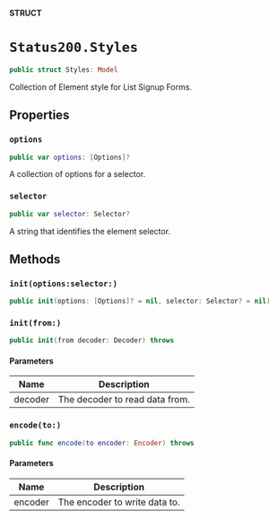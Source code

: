 **STRUCT**

# `Status200.Styles`

```swift
public struct Styles: Model
```

Collection of Element style for List Signup Forms.

## Properties
### `options`

```swift
public var options: [Options]?
```

A collection of options for a selector.

### `selector`

```swift
public var selector: Selector?
```

A string that identifies the element selector.

## Methods
### `init(options:selector:)`

```swift
public init(options: [Options]? = nil, selector: Selector? = nil)
```

### `init(from:)`

```swift
public init(from decoder: Decoder) throws
```

#### Parameters

| Name | Description |
| ---- | ----------- |
| decoder | The decoder to read data from. |

### `encode(to:)`

```swift
public func encode(to encoder: Encoder) throws
```

#### Parameters

| Name | Description |
| ---- | ----------- |
| encoder | The encoder to write data to. |